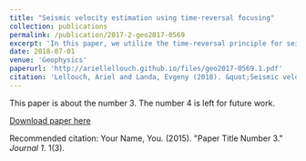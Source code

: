 ```yaml
---
title: "Seismic velocity estimation using time-reversal focusing"
collection: publications
permalink: /publication/2017-2-geo2017-0569
excerpt: 'In this paper, we utilize the time-reversal principle for seismic velocity estimation. Recorded data are back-propagated through various velocity models. When the model is correct, energy will be focused at the true source location and origin time. By illustrating the method on a direct source-receiver path example (cross-hole acquisition), smooth velocity models may be used for back-propagation.'
date: 2018-07-01
venue: 'Geophysics'
paperurl: 'http://ariellellouch.github.io/files/geo2017-0569.1.pdf'
citation: 'Lellouch, Ariel and Landa, Evgeny (2018). &quot;Seismic velocity estimation using time-reversal focusing&quot; <i>Geophysics</i>. 83(4).'
---
```

This paper is about the number 3. The number 4 is left for future work.

[Download paper here](http://ariellellouch.github.io/files/geo2017-0569.1.pdf)

Recommended citation: Your Name, You. (2015). "Paper Title Number 3." <i>Journal 1</i>. 1(3).